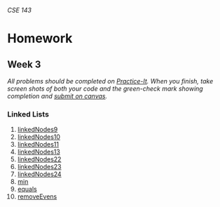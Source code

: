 _CSE 143_
# Homework
## Week 3

_All problems should be completed on [Practice-It](http://practiceit.cs.washington.edu/). When you finish, take screen shots of both your code and the green-check mark showing completion and [submit on canvas](https://canvas.uw.edu/courses/1143086/assignments/3532003)._

### Linked Lists
1. [linkedNodes9](http://practiceit.cs.washington.edu/problem/view/bjp4/chapter16/s9-linkedNodes9)
1. [linkedNodes10](http://practiceit.cs.washington.edu/problem/view/bjp4/chapter16/s10-linkedNodes10)
1. [linkedNodes11](http://practiceit.cs.washington.edu/problem/view/bjp4/chapter16/s11-linkedNodes11)
1. [linkedNodes13](http://practiceit.cs.washington.edu/problem/view/bjp4/chapter16/s13-linkedNodes13)
1. [linkedNodes22](http://practiceit.cs.washington.edu/problem/view/bjp4/chapter16/s22-linkedNodes22)
1. [linkedNodes23](http://practiceit.cs.washington.edu/problem/view/bjp4/chapter16/s23-linkedNodes23)
1. [linkedNodes24](http://practiceit.cs.washington.edu/problem/view/bjp4/chapter16/s24-linkedNodes24)
1. [min](http://practiceit.cs.washington.edu/problem/view/bjp4/chapter16/e2-min)
1. [equals](http://practiceit.cs.washington.edu/problem/view/bjp4/chapter16/e15-equals)
1. [removeEvens](http://practiceit.cs.washington.edu/problem/view/bjp4/chapter16/e16-removeEvens)